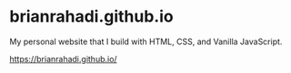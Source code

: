 # brianrahadi.github.io

My personal website that I build with HTML, CSS, and Vanilla JavaScript.

https://brianrahadi.github.io/
